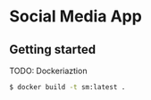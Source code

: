 # Social Media App

## Getting started
TODO: Dockeriaztion
```bash
$ docker build -t sm:latest .
```
